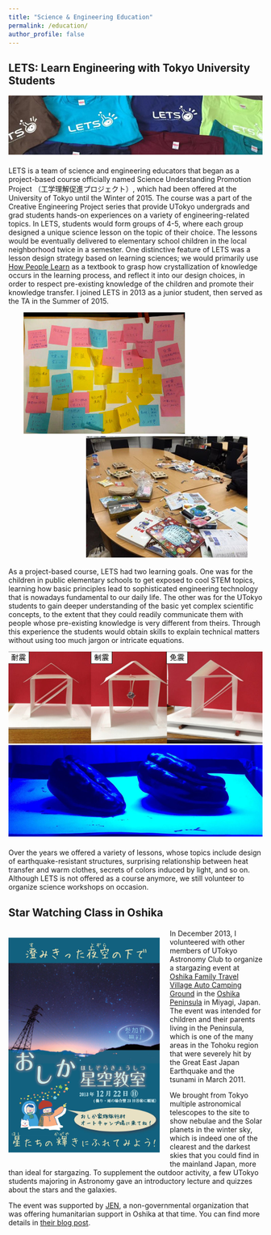 ```yaml
---
title: "Science & Engineering Education"
permalink: /education/
author_profile: false
---
```


## LETS: Learn Engineering with Tokyo University Students<a name="lets"></a>

<div style="text-align: center; margin-bottom: 20px">
    <img src="/images/lets_logo_2.jpg" alt="LETS" />
</div>

LETS is a team of science and engineering educators that began as a project-based course officially named Science
Understanding Promotion Project （工学理解促進プロジェクト）, which had been offered at the University of Tokyo until the 
Winter of 2015.
The course was a part of the Creative Engineering Project series that provide UTokyo undergrads and grad students 
hands-on experiences on a variety of engineering-related topics. 
In LETS, students would form groups of 4-5, where each group designed a unique science lesson on the topic of their choice.
The lessons would be eventually delivered to elementary school children in the local neighborhood twice in a semester.
One distinctive feature of LETS was a lesson design strategy based on learning sciences; we would primarily use 
[How People Learn](https://www.nap.edu/catalog/9853/how-people-learn-brain-mind-experience-and-school-expanded-edition) 
as a textbook to grasp how crystallization of knowledge occurs in the learning process, and reflect it into our design
choices, in order to respect pre-existing knowledge of the children and promote their knowledge transfer. 
I joined LETS in 2013 as a junior student, then served as the TA in the Summer of 2015.

<div>
    <img src="/images/lets_meeting_1.jpg" alt="LETS Meeting 1" style="float:left; padding-left: 30px; margin-bottom: 5px"/>
    <img src="/images/lets_meeting_2.jpg" alt="LETS Meeting 2" style="float:right; padding-right: 30px; margin-bottom: 5px"/>
    <p style="clear: both;"></p>
</div>

As a project-based course, LETS had two learning goals. One was for the children in public elementary schools to get 
exposed to cool STEM topics, learning how basic principles lead to sophisticated engineering technology that is nowadays
fundamental to our daily life. 
The other was for the UTokyo students to gain deeper understanding of the basic yet complex scientific concepts, 
to the extent that they could readily communicate them with people whose pre-existing knowledge is very different from
theirs. Through this experience the students would obtain skills to explain technical matters without using too much 
jargon or intricate equations.

<div style="text-align: center; margin-bottom: 20px">
    <img src="/images/lets_lesson_structures.jpg" alt="LETS lesson on structures" width="700"/>
    <img src="/images/lets_lesson_colors.jpg" alt="LETS lesson on colors" width="700"/>
</div>

Over the years we offered a variety of lessons, whose topics include design of earthquake-resistant structures,
surprising relationship between heat transfer and warm clothes, secrets of colors induced by light, and so on.
Although LETS is not offered as a course anymore, we still volunteer to organize science workshops on occasion.


## Star Watching Class in Oshika<a name="oshika"></a>
<div style="text-align: center; margin-bottom: 20px">
    <img src="/images/oshika_flyer.jpg" alt="Oshika Star-Watching Class" width="300" style="float:left; margin-right: 20px; margin-top: 20px; margin-bottom: 20px"/>
</div>

In December 2013, I volunteered with other members of UTokyo Astronomy Club to organize a stargazing event at 
[Oshika Family Travel Village Auto Camping Ground](https://www.oshika-campingpark.jp/) in the
[Oshika Peninsula](https://www.japan.travel/en/uk/inspiration/oshika/) in Miyagi, Japan. 
The event was intended for children and their parents living in the Peninsula, which is one of the many areas in the Tohoku 
region that were severely hit by the Great East Japan Earthquake and the tsunami in March 2011.

We brought from Tokyo multiple astronomical telescopes to the site to show nebulae and the Solar planets in the winter sky,
which is indeed one of the clearest and the darkest skies that you could find in the mainland Japan, more than ideal for 
stargazing. To supplement the outdoor activity, a few UTokyo students majoring in Astronomy gave an introductory lecture
and quizzes about the stars and the galaxies.

The event was supported by [JEN](https://www.jen-npo.org/en/), a non-governmental organization that was offering 
humanitarian support in Oshika at that time. You can find more details in [their blog post](http://jenhp.cocolog-nifty.com/jen_blog/2013/12/look-up-at-star.html).
